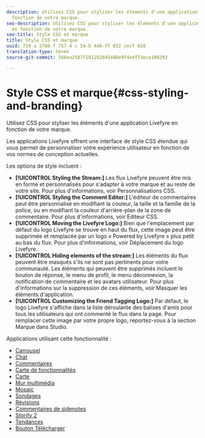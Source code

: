 ```yaml
---
description: Utilisez CSS pour styliser les éléments d'une application Livefyre en
  fonction de votre marque.
seo-description: Utilisez CSS pour styliser les éléments d'une application Livefyre
  en fonction de votre marque.
seo-title: Style CSS et marque
title: Style CSS et marque
uuid: 729 a 2780-f 757-4 c 54-b 446-ff 832 cecf 620
translation-type: tm+mt
source-git-commit: 566ea2587f101202045488e9f4edf73ece100293

---
```



# Style CSS et marque{#css-styling-and-branding}

Utilisez CSS pour styliser les éléments d'une application Livefyre en fonction de votre marque.

Les applications Livefyre offrent une interface de style CSS étendue qui vous permet de personnaliser votre expérience utilisateur en fonction de vos normes de conception actuelles.

Les options de style incluent :

* **[!UICONTROL Styling the Stream:]** Les flux Livefyre peuvent être mis en forme et personnalisés pour s'adapter à votre marque et au reste de votre site. Pour plus d'informations, voir Personnalisations CSS.
* **[!UICONTROL Styling the Comment Editor:]** L'éditeur de commentaires peut être personnalisé en modifiant la couleur, la taille et la famille de la police, ou en modifiant la couleur d'arrière-plan de la zone de commentaire. Pour plus d'informations, voir Editeur CSS.
* **[!UICONTROL Moving the Livefyre Logo:]** Bien que l'emplacement par défaut du logo Livefyre se trouve en haut du flux, cette image peut être supprimée et remplacée par un logo « Powered by Livefyre » plus petit au bas du flux. Pour plus d'informations, voir Déplacement du logo Livefyre.
* **[!UICONTROL Hiding elements of the stream:]** Les éléments du flux peuvent être masqués s'ils ne sont pas pertinents pour votre communauté. Les éléments qui peuvent être supprimés incluent le bouton de réponse, le menu de profil, le menu déconnexion, la notification de commentaire et les avatars utilisateur. Pour plus d'informations sur la suppression de ces éléments, voir Masquer les éléments d'application.
* **[!UICONTROL Customizing the Friend Tagging Logo:]** Par défaut, le logo Livefyre s'affiche dans la liste déroulante des balises d'amis pour tous les utilisateurs qui ont commenté le flux dans la page. Pour remplacer cette image par votre propre logo, reportez-vous à la section Marque dans Studio.

Applications utilisant cette fonctionnalité :

* [Carrousel](/help/using/c-about-apps/c-carousel-app/c-carousel-app.md#c_carousel_app)
* [Chat](/help/using/c-about-apps/c-chat-app/c-chat-app.md#c_chat_app)
* [Commentaires](/help/using/c-about-apps/c-comments/c-comments.md)
* [Carte de fonctionnalités](/help/using/c-about-apps/c-feature-card-app/c-feature-card-app.md#c_feature_card_app)
* [Carte](/help/using/c-about-apps/c-map-app/c-map-app.md#c_map_app)
* [Mur multimédia](/help/using/c-about-apps/c-media-wall-app/c-media-wall-app.md#c_media_wall_app)
* [Mosaic](/help/using/c-about-apps/c-mosaic-app/c-mosaic-app.md#c_mosaic_app)
* [Sondages](/help/using/c-about-apps/c-polls-app/c-polls-app.md#c_polls_app)
* [Révisions](/help/using/c-about-apps/c-reviews-app/c-reviews-app.md#c_reviews_app)
* [Commentaires de sidenotes](/help/using/c-about-apps/c-sidenotes-app/c-sidenotes-app.md#c_sidenotes_app)
* [Storify 2](/help/using/c-about-apps/c-storify2/c-storify2.md#c_storify2)
* [Tendances](/help/using/c-about-apps/c-trending-app/c-trending-app.md#c_trending_app)
* [Bouton Télécharger](/help/using/c-about-apps/c-upload-button-app/c-upload-button-app.md#c_upload_button_app)

